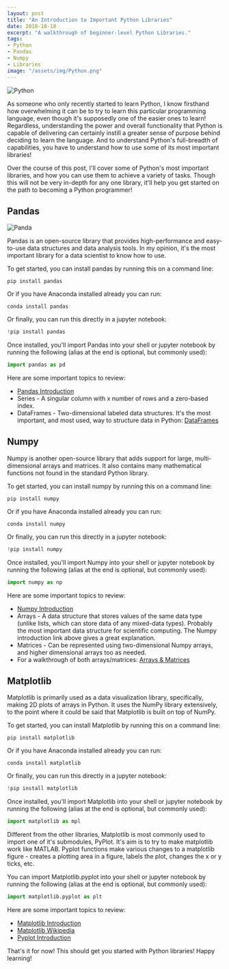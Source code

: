 ```yaml
---
layout: post
title: "An Introduction to Important Python Libraries"
date: 2018-10-18
excerpt: "A walkthrough of beginner-level Python Libraries."
tags:
- Python
- Pandas
- Numpy
- Libraries
image: "/assets/img/Python.png"
---
```

![Python]({{"/assets/img/Python.png"}})

As someone who only recently started to learn Python, I know firsthand how overwhelming it can be to try to learn this particular programming language, even though it's supposedly one of the easier ones to learn! Regardless, understanding the power and overall functionality that Python is capable of delivering can certainly instill a greater sense of purpose behind deciding to learn the language. And to understand Python's full-breadth of capabilities, you have to understand how to use some of its most important libraries!

Over the course of this post, I'll cover some of Python's most important libraries, and how you can use them to achieve a variety of tasks. Though this will not be very in-depth for any one library, it'll help you get started on the path to becoming a Python programmer!

## Pandas

![Panda]({{"/assets/img/pandas_cheating.png"}})

Pandas is an open-source library that provides high-performance and easy-to-use data structures and data analysis tools. In my opinion, it's the most important library for a data scientist to know how to use.

To get started, you can install pandas by running this on a command line:
```
pip install pandas
```

Or if you have Anaconda installed already you can run:
```
conda install pandas
```

Or finally, you can run this directly in a jupyter notebook:
```Python
!pip install pandas
```

Once installed, you'll import Pandas into your shell or jupyter notebook by running the following (alias at the end is optional, but commonly used):
```Python
import pandas as pd
```

Here are some important topics to review:
- [Pandas Introduction]('https://pandas.pydata.org/')
- Series - A singular column with x number of rows and a zero-based index.
- DataFrames - Two-dimensional labeled data structures. It's the most important, and most used, way to structure data in Python: [DataFrames]('https://www.datacamp.com/community/tutorials/pandas-tutorial-dataframe-python')

## Numpy

Numpy is another open-source library that adds support for large, multi-dimensional arrays and matrices. It also contains many mathematical functions not found in the standard Python library.

To get started, you can install numpy by running this on a command line:
```
pip install numpy
```

Or if you have Anaconda installed already you can run:
```
conda install numpy
```

Or finally, you can run this directly in a jupyter notebook:
```Python
!pip install numpy
```

Once installed, you'll import Numpy into your shell or jupyter notebook by running the following (alias at the end is optional, but commonly used):
```Python
import numpy as np
```

Here are some important topics to review:
- [Numpy Introduction]('https://docs.scipy.org/doc/numpy-1.15.1/user/quickstart.html')
- Arrays - A data structure that stores values of the same data type (unlike lists, which can store data of any mixed-data types). Probably the most important data structure for scientific computing. The Numpy introduction link above gives a great explanation.
- Matrices - Can be represented using two-dimensional Numpy arrays, and higher dimensional arrays too as needed.
- For a walkthrough of both arrays/matrices: [Arrays & Matrices]('http://www.physics.nyu.edu/pine/pymanual/html/chap3/chap3_arrays.html')

## Matplotlib

Matplotlib is primarily used as a data visualization library, specifically, making 2D plots of arrays in Python. It uses the NumPy library extensively, to the point where it could be said that Matplotlib is built on top of NumPy.

To get started, you can install Matplotlib by running this on a command line:
```
pip install matplotlib
```

Or if you have Anaconda installed already you can run:
```
conda install matplotlib
```

Or finally, you can run this directly in a jupyter notebook:
```Python
!pip install matplotlib
```

Once installed, you'll import Matplotlib into your shell or jupyter notebook by running the following (alias at the end is optional, but commonly used):
```Python
import matplotlib as mpl
```

Different from the other libraries, Matplotlib is most commonly used to import one of it's submodules, PyPlot. It's aim is to try to make matplotlib work like MATLAB. Pyplot functions make various changes to a matplotlib figure - creates a plotting area in a figure, labels the plot, changes the x or y ticks, etc.

You can import Matplotlib.pyplot into your shell or jupyter notebook by running the following (alias at the end is optional, but commonly used):
```Python
import matplotlib.pyplot as plt
```

Here are some important topics to review:
- [Matplotlib Introduction]('https://matplotlib.org/users/intro.html')
- [Matplotlib Wikipedia]('https://en.wikipedia.org/wiki/Matplotlib')
- [Pyplot Introduction]('https://matplotlib.org/users/pyplot_tutorial.html')

That's it for now! This should get you started with Python libraries! Happy learning!
